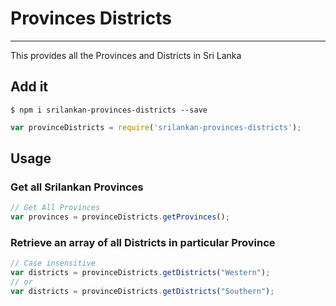 # Provinces Districts
--------------
This provides all the Provinces and Districts in Sri Lanka

## Add it
```
$ npm i srilankan-provinces-districts --save
```
```javascript
var provinceDistricts = require('srilankan-provinces-districts');
```

## Usage

### Get all Srilankan Provinces
```javascript
// Get All Provinces 
var provinces = provinceDistricts.getProvinces();
```
### Retrieve an array of all Districts in particular Province
```javascript
// Case insensitive
var districts = provinceDistricts.getDistricts("Western");
// or 
var districts = provinceDistricts.getDistricts("Southern");
```

